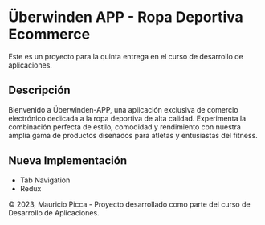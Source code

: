 # Überwinden APP - Ropa Deportiva Ecommerce

Este es un proyecto para la quinta entrega en el curso de desarrollo de aplicaciones.


## Descripción

Bienvenido a Überwinden-APP, una aplicación exclusiva de comercio electrónico dedicada a la ropa deportiva de alta calidad. Experimenta la combinación perfecta de estilo, comodidad y rendimiento con nuestra amplia gama de productos diseñados para atletas y entusiastas del fitness.


## Nueva Implementación

* Tab Navigation
* Redux



© 2023, Mauricio Picca - Proyecto desarrollado como parte del curso de Desarrollo de Aplicaciones.